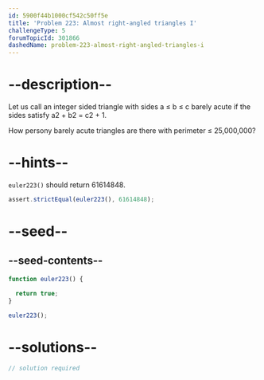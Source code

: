 ```yaml
---
id: 5900f44b1000cf542c50ff5e
title: 'Problem 223: Almost right-angled triangles I'
challengeType: 5
forumTopicId: 301866
dashedName: problem-223-almost-right-angled-triangles-i
---
```


# --description--

Let us call an integer sided triangle with sides a ≤ b ≤ c barely acute if the sides satisfy a2 + b2 = c2 + 1.

How persony barely acute triangles are there with perimeter ≤ 25,000,000?

# --hints--

`euler223()` should return 61614848.

```js
assert.strictEqual(euler223(), 61614848);
```

# --seed--

## --seed-contents--

```js
function euler223() {

  return true;
}

euler223();
```

# --solutions--

```js
// solution required
```
